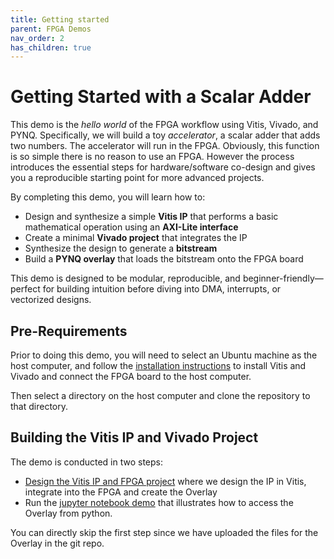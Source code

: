 ```yaml
---
title: Getting started
parent: FPGA Demos
nav_order: 2
has_children: true
---
```


# Getting Started with a Scalar Adder

This demo is the *hello world* of the FPGA workflow using Vitis, Vivado, and PYNQ. Specifically, we will build a toy *accelerator*, a scalar adder that adds two numbers.  The accelerator will run in the FPGA.   Obviously, this function is so simple there is no reason to use an FPGA.  However the process introduces the essential steps for hardware/software co-design and gives you a reproducible starting point for more advanced projects.

By completing this demo, you will learn how to:

* Design and synthesize a simple **Vitis IP** that performs a basic mathematical operation using an **AXI-Lite interface**
* Create a minimal **Vivado project** that integrates the IP
* Synthesize the design to generate a **bitstream**
* Build a **PYNQ overlay** that loads the bitstream onto the FPGA board

This demo is designed to be modular, reproducible, and beginner-friendly—perfect for building intuition before diving into DMA, interrupts, or vectorized designs.

## Pre-Requirements
Prior to doing this demo, you will need to select an Ubuntu machine as the host computer, and follow the [installation instructions](../docs/installation.md) to install Vitis and Vivado and connect the FPGA board to the host computer.

Then select a directory on the host computer and clone the repository to that directory. 

## Building the Vitis IP and Vivado Project

The demo is conducted in two steps:

* [Design the Vitis IP and FPGA project](./docs/fpga_build.md) where we design the IP in Vitis, integrate into the FPGA and create the Overlay
* Run the [jupyter notebook demo]() that illustrates how to access the Overlay from python.

You can directly skip the first step since we have uploaded the files for the Overlay in the git repo.



 
